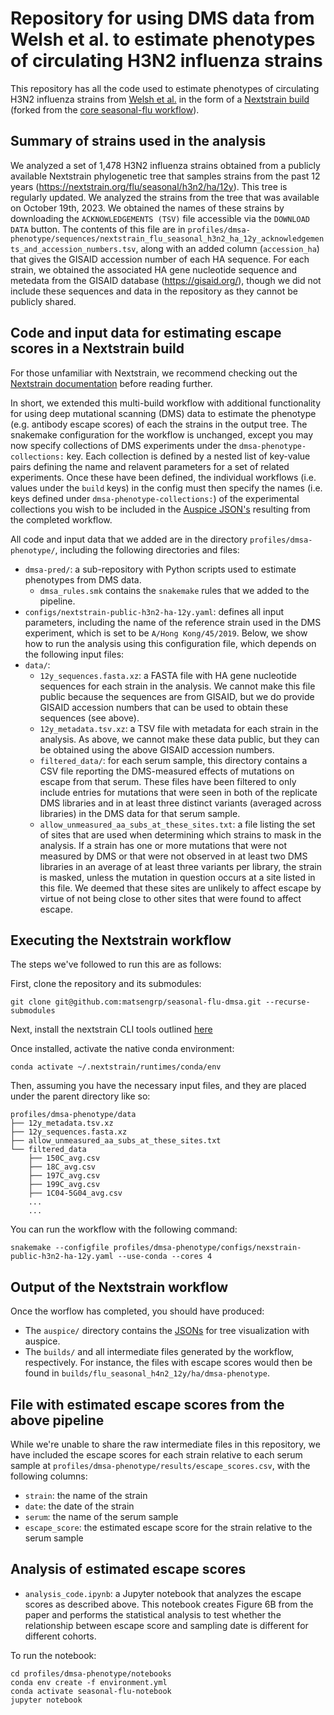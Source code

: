 # Repository for using DMS data from Welsh et al. to estimate phenotypes of circulating H3N2 influenza strains

This repository has all the code used to estimate phenotypes of circulating H3N2 influenza strains from [Welsh et al.](X) in the form of a [Nextstrain build](https://docs.nextstrain.org/en/latest/reference/glossary.html#term-build) (forked from the [core seasonal-flu workflow](https://github.com/nextstrain/seasonal-flu)). 

## Summary of strains used in the analysis
We analyzed a set of 1,478 H3N2 influenza strains obtained from a publicly available Nextstrain phylogenetic tree that samples strains from the past 12 years (https://nextstrain.org/flu/seasonal/h3n2/ha/12y).
This tree is regularly updated.
We analyzed the strains from the tree that was available on October 19th, 2023.
We obtained the names of these strains by downloading the `ACKNOWLEDGEMENTS (TSV)` file accessible via the `DOWNLOAD DATA` button.
The contents of this file are in `profiles/dmsa-phenotype/sequences/nextstrain_flu_seasonal_h3n2_ha_12y_acknowledgements_and_accession_numbers.tsv`, along with an added column (`accession_ha`) that gives the GISAID accession number of each HA sequence.
For each strain, we obtained the associated HA gene nucleotide sequence and metedata from the GISAID database (https://gisaid.org/), though we did not include these sequences and data in the repository as they cannot be publicly shared.

## Code and input data for estimating escape scores in a Nextstrain build

For those unfamiliar with Nextstrain, we recommend checking out the [Nextstrain documentation](https://docs.nextstrain.org/en/latest/) before reading further.

In short, we extended this multi-build workflow with additional functionality for using deep mutational scanning (DMS) data to estimate the phenotype (e.g. antibody escape scores) of each the strains in the output tree. The snakemake configuration for the workflow is unchanged, except you may now specify collections of DMS experiments under the `dmsa-phenotype-collections:` key. Each collection is defined by a nested list of key-value pairs defining the name and relavent parameters for a set of related experiments. Once these have been defined, the individual workflows (i.e. values under the `build` keys) in the config must then specify the names (i.e. keys defined under `dmsa-phenotype-collections:`) of the experimental collections you wish to be included in the [Auspice JSON's](https://docs.nextstrain.org/en/latest/reference/glossary.html#term-JSONs) resulting from the completed workflow.

All code and input data that we added are in the directory `profiles/dmsa-phenotype/`, including the following directories and files:

* `dmsa-pred/`: a sub-repository with Python scripts used to estimate phenotypes from DMS data.
    * `dmsa_rules.smk` contains the `snakemake` rules that we added to the pipeline.
* `configs/nextstrain-public-h3n2-ha-12y.yaml`: defines all input parameters, including the name of the reference strain used in the DMS experiment, which is set to be `A/Hong Kong/45/2019`. Below, we show how to run the analysis using this configuration file, which depends on the following input files:
* `data/`:
    * `12y_sequences.fasta.xz`: a FASTA file with HA gene nucleotide sequences for each strain in the analysis. We cannot make this file public because the sequences are from GISAID, but we do provide GISAID accession numbers that can be used to obtain these sequences (see above).
    * `12y_metadata.tsv.xz`: a TSV file with metadata for each strain in the analysis. As above, we cannot make these data public, but they can be obtained using the above GISAID accession numbers.
    * `filtered_data/`: for each serum sample, this directory contains a CSV file reporting the DMS-measured effects of mutations on escape from that serum. These files have been filtered to only include entries for mutations that were seen in both of the replicate DMS libraries and in at least three distinct variants (averaged across libraries) in the DMS data for that serum sample.
    * `allow_unmeasured_aa_subs_at_these_sites.txt`: a file listing the set of sites that are used when determining which strains to mask in the analysis. If a strain has one or more mutations that were not measured by DMS or that were not observed in at least two DMS libraries in an average of at least three variants per library, the strain is masked, unless the mutation in question occurs at a site listed in this file. We deemed that these sites are unlikely to affect escape by virtue of not being close to other sites that were found to affect escape.

## Executing the Nextstrain workflow

The steps we've followed to run this are as follows:

First, clone the repository and its submodules:
```
git clone git@github.com:matsengrp/seasonal-flu-dmsa.git --recurse-submodules
```
Next, install the nextstrain CLI tools outlined [here](https://docs.nextstrain.org/en/latest/install.html#installation-steps)

Once installed, activate the native conda environment:
```
conda activate ~/.nextstrain/runtimes/conda/env
```
Then, assuming you have the necessary input files, and they are placed under the parent directory like so:
```
profiles/dmsa-phenotype/data
├── 12y_metadata.tsv.xz
├── 12y_sequences.fasta.xz
├── allow_unmeasured_aa_subs_at_these_sites.txt
└── filtered_data
    ├── 150C_avg.csv
    ├── 18C_avg.csv
    ├── 197C_avg.csv
    ├── 199C_avg.csv
    ├── 1C04-5G04_avg.csv
    ...
    ...
```
You can run the workflow with the following command:
```
snakemake --configfile profiles/dmsa-phenotype/configs/nexstrain-public-h3n2-ha-12y.yaml --use-conda --cores 4
```

## Output of the Nextstrain workflow

Once the worflow has completed, you should have produced:

* The `auspice/` directory contains the [JSONs]() for tree visualization with auspice.
* The `builds/` and all intermediate files generated by the workflow, respectively. 
For instance, the files with escape scores would then be found in `builds/flu_seasonal_h4n2_12y/ha/dmsa-phenotype`.

## File with estimated escape scores from the above pipeline
While we're unable to share the raw intermediate files in this repository, we have included the escape scores for each strain relative to each serum sample at `profiles/dmsa-phenotype/results/escape_scores.csv`, with the following columns:
* `strain`: the name of the strain
* `date`: the date of the strain
* `serum`: the name of the serum sample
* `escape_score`: the estimated escape score for the strain relative to the serum sample

## Analysis of estimated escape scores
* `analysis_code.ipynb`: a Jupyter notebook that analyzes the escape scores as described above. This notebook creates Figure 6B from the paper and performs the statistical analysis to test whether the relationship between escape score and sampling date is different for different cohorts.

To run the notebook:
```
cd profiles/dmsa-phenotype/notebooks
conda env create -f environment.yml
conda activate seasonal-flu-notebook
jupyter notebook
```

<!-- Below, we describe the code and input data in more detail.
The standard `seasonal-flu` Nextstrain workflow includes the basic steps of reading in HA gene nucleotide sequences and metadata, aligning the sequences (both at the nucleotide and amino-acid level), and generating a phylogenetic tree annotated with strain-specific metadata.

We added `snakemake` rules that perform the following steps:
* one rule uses DMS data from a single serum sample to estimate an escape score for each of the input strains. Our strategy for estimating escape scores is described in more detail in the paper, and takes as input the amino-acid level multiple-sequence alignment from above. This code outputs CSV and JSON files with estimated escape scores.
* the JSON files are fed into the pipeline when generating the auspice output file to allow scores to be visualized on the tree.
* do we add any other rules? -->


<!-- We forked this repository from https://github.com/nextstrain/seasonal-flu, which is a Nextstrain build for seasonal-influenza viruses, where all steps are combined into a single `snakemake` pipeline.
We added a step to this pipeline that uses DMS data to estimate escape scores for the input viruses.
The entire pipeline can be run with the following command, assuming all input files are present (the input sequences and metadata cannot be publicly shared, but can be obtained from GISAID; see above): -->